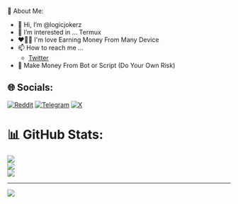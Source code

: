 💫 About Me:

- 👋 Hi, I’m @logicjokerz
- 👀 I’m interested in ... Termux 
- ❤️📱📱 I'm love Earning Money From Many Device   
- 📫 How to reach me ...
  - [Twitter](https://x.com/logicjokerz)
- 🤖 Make Money From Bot or Script (Do Your Own Risk)


## 🌐 Socials:
[![Reddit](https://img.shields.io/badge/Reddit-%23FF4500.svg?logo=Reddit&logoColor=white)](https://www.reddit.com/user/Logic_Joker/) [![Telegram](https://img.shields.io/badge/Telegram-2CA5E0?style=flat-squeare&logo=telegram&logoColor=white)](https://t.me/logicjokerz) [![X](https://img.shields.io/badge/X-black.svg?logo=X&logoColor=white)](https://x.com/logicjokerz) 
# 📊 GitHub Stats:
![](https://github-readme-stats.vercel.app/api?username=pixelscriptz&theme=gruvbox&hide_border=false&include_all_commits=false&count_private=false)<br/>
![](https://github-readme-streak-stats.herokuapp.com/?user=pixelscriptz&theme=gruvbox&hide_border=false)<br/>
![](https://github-readme-stats.vercel.app/api/top-langs/?username=pixelscriptz&theme=gruvbox&hide_border=false&include_all_commits=false&count_private=false&layout=compact)

---
[![](https://visitcount.itsvg.in/api?id=pixelscriptz&icon=1&color=6)](https://visitcount.itsvg.in)

<!-- Proudly created with GPRM ( https://gprm.itsvg.in ) -->
